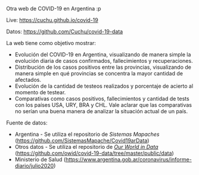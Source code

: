 Otra web de COVID-19 en Argentina :p

Live: https://cuchu.github.io/covid-19

Datos: https://github.com/Cuchu/covid-19-data

La web tiene como objetivo mostrar:

- Evolución del COVID-19 en Argentina, visualizando de manera simple la evolución diaria de casos confirmados, fallecimientos y recuperaciones.
- Distribución de los casos positivos entre las provincias, visualizando de manera simple en qué provincias se concentra la mayor cantidad de afectados.
- Evolución de la cantidad de testeos realizados y porcentaje de acierto al momento de testear.
- Comparativas como casos positivos, fallecimientos y cantidad de tests con los países USA, URY, BRA y CHL. Vale aclarar que las comparativas no serían una buena manera de analizar la situación actual de un país.

Fuente de datos:

- Argentina - Se utiliza el repositorio de _Sistemas Mapaches_ (https://github.com/SistemasMapache/Covid19arData)
- Otros datos - Se utiliza el repositorio de [_Our World in Data_](https://ourworldindata.org/) (https://github.com/owid/covid-19-data/tree/master/public/data)
- Ministerio de Salud (https://www.argentina.gob.ar/coronavirus/informe-diario/julio2020)
